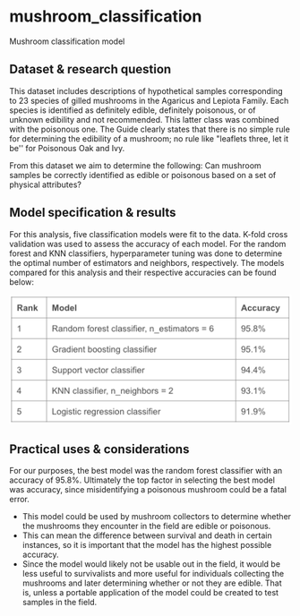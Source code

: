 # mushroom_classification
Mushroom classification model

## Dataset & research question

This dataset includes descriptions of hypothetical samples corresponding to 23 species of gilled mushrooms in the Agaricus and Lepiota Family. Each species is identified as definitely edible, definitely poisonous, or of unknown edibility and not recommended. This latter class was combined with the poisonous one. The Guide clearly states that there is no simple rule for determining the edibility of a mushroom; no rule like "leaflets three, let it be'' for Poisonous Oak and Ivy.

From this dataset we aim to determine the following:
Can mushroom samples be correctly identified as edible or poisonous based on a set of physical attributes?


## Model specification & results

For this analysis, five classification models were fit to the data. K-fold cross validation was used to assess the accuracy of each model. For the random forest and KNN classifiers, hyperparameter tuning was done to determine the optimal number of estimators and neighbors, respectively. The models compared for this analysis and their respective accuracies can be found below: 

![](https://github.com/jdscott782/mushroom_classification/blob/main/model%20accuracy%20results.png)


## Practical uses & considerations

For our purposes, the best model was the random forest classifier with an accuracy of 95.8%. Ultimately the top factor in selecting the best model was accuracy, since misidentifying a poisonous mushroom could be a fatal error.

* This model could be used by mushroom collectors to determine whether the mushrooms they encounter in the field are edible or poisonous. 
* This can mean the difference between survival and death in certain instances, so it is important that the model has the highest possible accuracy. 
* Since the model would likely not be usable out in the field, it would be less useful to survivalists and more useful for individuals collecting the mushrooms and later determining whether or not they are edible. That is, unless a portable application of the model could be created to test samples in the field.

